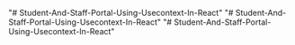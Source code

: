 "# Student-And-Staff-Portal-Using-Usecontext-In-React" 
"# Student-And-Staff-Portal-Using-Usecontext-In-React" 
"# Student-And-Staff-Portal-Using-Usecontext-In-React" 
